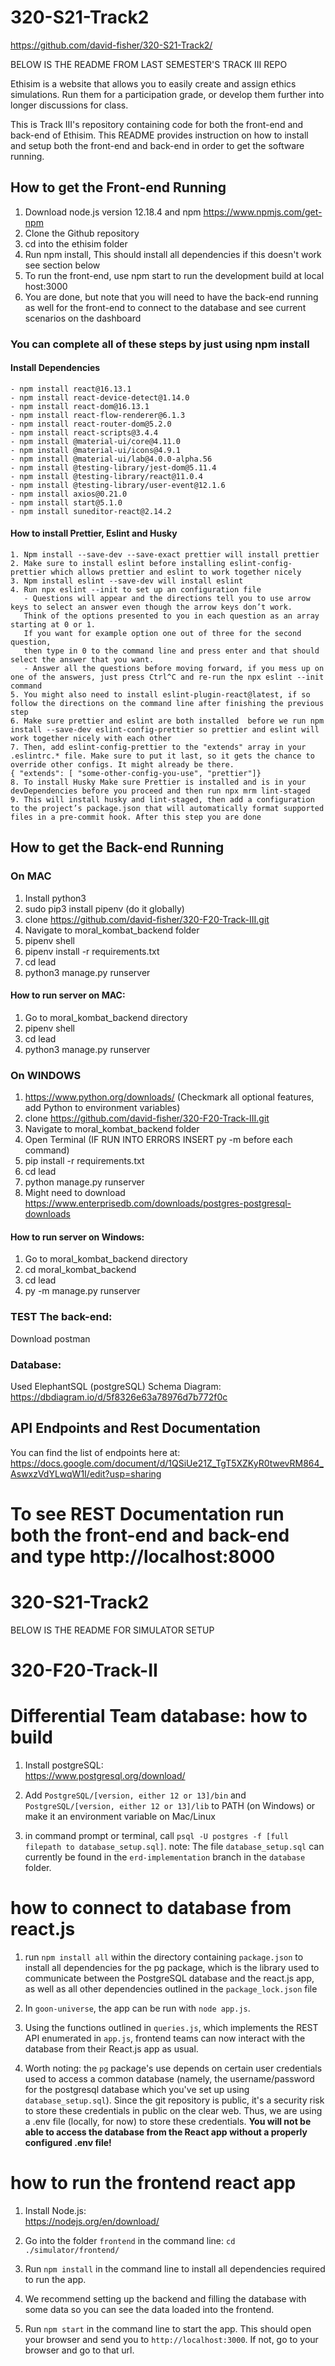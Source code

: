 
# 320-S21-Track2
https://github.com/david-fisher/320-S21-Track2/

BELOW IS THE README FROM LAST SEMESTER'S TRACK III REPO 


Ethisim is a website that allows you to easily create and assign ethics
simulations. Run them for a participation grade, or
develop them further into longer discussions for class.

This is Track III's repository containing code for both the front-end and back-end of Ethisim. This README provides instruction on how to install and setup both the front-end and back-end in order to get the software running.

## How to get the Front-end Running
1. Download node.js version 12.18.4 and npm https://www.npmjs.com/get-npm
2. Clone the Github repository
3. cd into the ethisim folder
4. Run npm install, This should install all dependencies if this doesn't work see section below
5. To run the front-end, use npm start to run the development build at local host:3000
6. You are done, but note that you will need to have the back-end running as well for the front-end to connect to the database and see current scenarios on the dashboard

### You can complete all of these steps by just using npm install
#### Install Dependencies
    - npm install react@16.13.1
    - npm install react-device-detect@1.14.0
    - npm install react-dom@16.13.1
    - npm install react-flow-renderer@6.1.3
    - npm install react-router-dom@5.2.0
    - npm install react-scripts@3.4.4
    - npm install @material-ui/core@4.11.0
    - npm install @material-ui/icons@4.9.1
    - npm install @material-ui/lab@4.0.0-alpha.56
    - npm install @testing-library/jest-dom@5.11.4
    - npm install @testing-library/react@11.0.4
    - npm install @testing-library/user-event@12.1.6
    - npm install axios@0.21.0
    - npm install start@5.1.0
    - npm install suneditor-react@2.14.2

#### How to install Prettier, Eslint and Husky
    1. Npm install --save-dev --save-exact prettier will install prettier
    2. Make sure to install eslint before installing eslint-config-prettier which allows prettier and eslint to work together nicely
    3. Npm install eslint --save-dev will install eslint
    4. Run npx eslint --init to set up an configuration file
       - Questions will appear and the directions tell you to use arrow keys to select an answer even though the arrow keys don’t work.
       Think of the options presented to you in each question as an array starting at 0 or 1.
       If you want for example option one out of three for the second question,
       then type in 0 to the command line and press enter and that should select the answer that you want.
       - Answer all the questions before moving forward, if you mess up on one of the answers, just press Ctrl^C and re-run the npx eslint --init command
    5. You might also need to install eslint-plugin-react@latest, if so follow the directions on the command line after finishing the previous step
    6. Make sure prettier and eslint are both installed  before we run npm install --save-dev eslint-config-prettier so prettier and eslint will work together nicely with each other
    7. Then, add eslint-config-prettier to the "extends" array in your .eslintrc.* file. Make sure to put it last, so it gets the chance to override other configs. It might already be there.
    { "extends": [ "some-other-config-you-use", "prettier"]}
    8. To install Husky Make sure Prettier is installed and is in your devDependencies before you proceed and then run npx mrm lint-staged
    9. This will install husky and lint-staged, then add a configuration to the project’s package.json that will automatically format supported files in a pre-commit hook. After this step you are done


## How to get the Back-end Running
### On MAC
1. Install python3
2. sudo pip3 install pipenv (do it globally)
3. clone https://github.com/david-fisher/320-F20-Track-III.git
4. Navigate to moral_kombat_backend folder
5. pipenv shell
6. pipenv install -r requirements.txt
7. cd lead
8. python3 manage.py runserver


#### How to run server on MAC:
1. Go to moral_kombat_backend directory
2. pipenv shell
3. cd lead
4. python3 manage.py runserver

### On WINDOWS
1. https://www.python.org/downloads/ (Checkmark all optional features, add Python to environment variables)
2. clone https://github.com/david-fisher/320-F20-Track-III.git
3. Navigate to moral_kombat_backend folder
4. Open Terminal (IF RUN INTO ERRORS INSERT py -m before each command)
5. pip install -r requirements.txt
6. cd lead
7. python manage.py runserver
8. Might need to download https://www.enterprisedb.com/downloads/postgres-postgresql-downloads

#### How to run server on Windows:
1. Go to moral_kombat_backend directory
2. cd moral_kombat_backend
3. cd lead
4. py -m manage.py runserver

### TEST The back-end:
Download postman

### Database:
Used ElephantSQL (postgreSQL)
Schema Diagram: https://dbdiagram.io/d/5f8326e63a78976d7b772f0c


## API Endpoints and Rest Documentation
You can find the list of endpoints here at:
https://docs.google.com/document/d/1QSiUe21Z_TgT5XZKyR0twevRM864_AswxzVdYLwqW1I/edit?usp=sharing

To see REST Documentation run both the front-end and back-end and type http://localhost:8000
=======
# 320-S21-Track2

BELOW IS THE README FOR SIMULATOR SETUP

# 320-F20-Track-II

# Differential Team database: how to build
1. Install postgreSQL:  
https://www.postgresql.org/download/

2. Add `PostgreSQL/[version, either 12 or 13]/bin` and `PostgreSQL/[version, either 12 or 13]/lib` to PATH (on Windows) or make it an environment variable on Mac/Linux

3. in command prompt or terminal, call `psql -U postgres -f [full filepath to database_setup.sql]`.
note: The file `database_setup.sql` can currently be found in the `erd-implementation` branch in the `database` folder.

# how to connect to database from react.js
1. run `npm install all` within the directory containing `package.json` to install all dependencies for the pg package, which is the library used to communicate between the PostgreSQL database and the react.js app, as well as all other dependencies outlined in the `package_lock.json` file

2. In `goon-universe`, the app can be run with `node app.js`.

3. Using the functions outlined in `queries.js`, which implements the REST API enumerated in `app.js`, frontend teams can now interact with the database from their React.js app as usual.

4. Worth noting: the `pg` package's use depends on certain user credentials used to access a common database (namely, the username/password for the postgresql database which you've set up using `database_setup.sql`). Since the git repository is public, it's a security risk to store these credentials in public on the clear web. Thus, we are using a .env file (locally, for now) to store these credentials. **You will not be able to access the database from the React app without a properly configured .env file!**

# how to run the frontend react app
1. Install Node.js:  
https://nodejs.org/en/download/

2. Go into the folder `frontend` in the command line: `cd ./simulator/frontend/`

3. Run `npm install` in the command line to install all dependencies required to run the app.

4. We recommend setting up the backend and filling the database with some data so you can see the data loaded into the frontend.

4. Run `npm start` in the command line to start the app. This should open your browser and send you to `http://localhost:3000`. If not, go to your browser and go to that url. 

